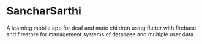 # SancharSarthi
A learning mobile app for deaf and mute children using flutter with firebase and firestore for management systems of database and multiple user data.
